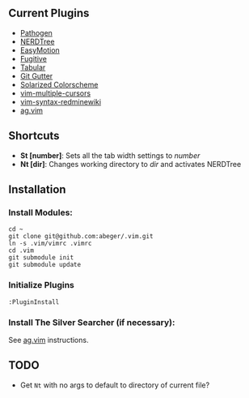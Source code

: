 Current Plugins
---------------

* [Pathogen](https://github.com/tpope/vim-pathogen)
* [NERDTree](https://github.com/scrooloose/nerdtree)
* [EasyMotion](https://github.com/Lokaltog/vim-easymotion)
* [Fugitive](https://github.com/tpope/vim-fugitive)
* [Tabular](https://github.com/godlygeek/tabular)
* [Git Gutter](https://github.com/airblade/vim-gitgutter)
* [Solarized Colorscheme](https://github.com/altercation/vim-colors-solarized)
* [vim-multiple-cursors](https://github.com/terryma/vim-multiple-cursors)
* [vim-syntax-redminewiki](https://github.com/s3rvac/vim-syntax-redminewiki)
* [ag.vim](https://github.com/rking/ag.vim)


Shortcuts
---------

* **St [number]**: Sets all the tab width settings to _number_
* **Nt [dir]**: Changes working directory to _dir_ and activates NERDTree


Installation
------------

### Install Modules:

    cd ~
    git clone git@github.com:abeger/.vim.git
    ln -s .vim/vimrc .vimrc
    cd .vim
    git submodule init
    git submodule update   

### Initialize Plugins

    :PluginInstall

### Install The Silver Searcher (if necessary):
See [ag.vim](https://github.com/rking/ag.vim#installation) instructions.


TODO
---

* Get `Nt` with no args to default to directory of current file?
